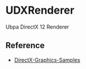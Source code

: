 # UDXRenderer
Ubpa DirectX 12 Renderer

## Reference

- [DirectX-Graphics-Samples](https://github.com/microsoft/DirectX-Graphics-Samples) 

